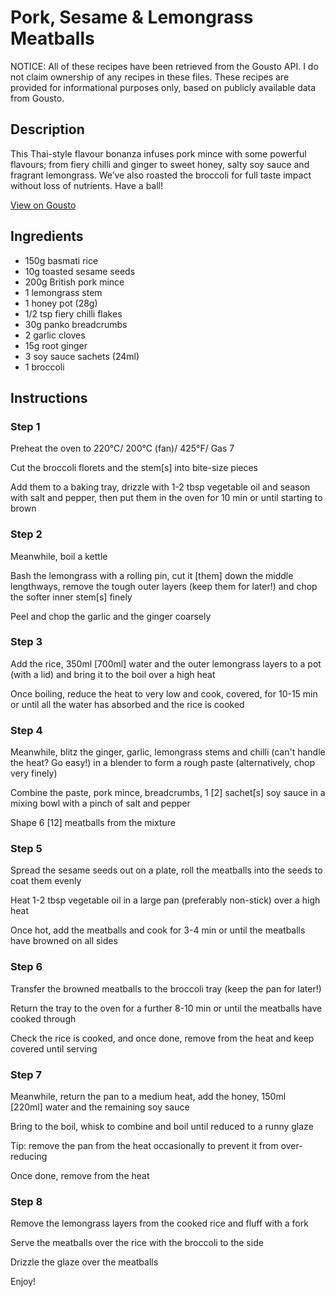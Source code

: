 # Pork, Sesame & Lemongrass Meatballs

NOTICE: All of these recipes have been retrieved from the Gousto API. I do not claim ownership of any recipes in these files. These recipes are provided for informational purposes only, based on publicly available data from Gousto.

## Description

This Thai-style flavour bonanza infuses pork mince with some powerful flavours; from fiery chilli and ginger to sweet honey, salty soy sauce and fragrant lemongrass. We’ve also roasted the broccoli for full taste impact without loss of nutrients. Have a ball!

[View on Gousto](https://www.gousto.co.uk/recipes/cookbook/pork-sesame-lemongrass-meatballs)

## Ingredients

- 150g basmati rice
- 10g toasted sesame seeds
- 200g British pork mince 
- 1 lemongrass stem
- 1 honey pot (28g)
- 1/2 tsp fiery chilli flakes 
- 30g panko breadcrumbs
- 2 garlic cloves 
- 15g root ginger 
- 3 soy sauce sachets (24ml)
- 1 broccoli

## Instructions


### Step 1

Preheat the oven to 220&deg;C/ 200&deg;C (fan)/ 425&deg;F/ Gas 7


Cut the broccoli florets and the stem<span class="text-danger">[s]</span>&nbsp;into bite-size pieces


Add them to&nbsp;a baking tray, drizzle with 1-2 tbsp vegetable oil and season with salt and pepper, then put them in the oven&nbsp;for 10 min or until starting to brown


### Step 2

Meanwhile, boil a kettle&nbsp;


Bash the lemongrass&nbsp;with a rolling pin, cut it <span class="text-danger">[them]</span>&nbsp;down the middle lengthways, remove the tough outer layers (keep them for later!) and chop the softer inner stem<span class="text-danger">[s]</span>&nbsp;finely


Peel and chop the garlic and the ginger coarsely


### Step 3

Add&nbsp;the rice, 350ml <span class="text-danger">[700ml]</span>&nbsp;water and the outer lemongrass layers to a pot (with a lid) and bring it to the boil over a high heat


Once boiling, reduce the heat to very low and cook, covered, for 10-15 min or until all the water has absorbed and the rice is cooked


### Step 4

Meanwhile, blitz the ginger, garlic, lemongrass stems and chilli (can't handle the heat? Go easy!) in a blender to form a rough paste (alternatively, chop very finely)


Combine the paste, pork mince, breadcrumbs, 1 <span class="text-danger">[2]</span>&nbsp;sachet<span class="text-danger">[s]</span>&nbsp;soy sauce in a mixing bowl with a pinch of salt and pepper


Shape 6 <span class="text-danger">[12]</span>&nbsp;meatballs from the mixture


### Step 5

Spread the sesame seeds out on a plate, roll the meatballs into the seeds to coat them evenly


Heat 1-2 tbsp vegetable oil in a large pan (preferably non-stick)&nbsp;over a high heat


Once&nbsp;hot, add the meatballs and cook for 3-4 min or until the meatballs have browned on all sides


### Step 6

Transfer the browned meatballs to the broccoli tray (keep the pan for later!)


Return the tray to the oven for a further 8-10 min or until the meatballs have cooked through


Check the rice is cooked, and once done, remove from the heat and keep covered until serving&nbsp;


### Step 7

Meanwhile, return the pan to a medium heat, add the honey, 150ml <span class="text-danger">[220ml]</span>&nbsp;water and the remaining soy sauce


Bring to the boil, whisk to combine and boil until reduced to a runny glaze


Tip:&nbsp;remove the pan from the heat occasionally to prevent it from over-reducing


Once done, remove from the heat

### Step 8

Remove the lemongrass layers from the cooked rice and fluff with a fork


Serve the meatballs over the rice with the broccoli to the side


Drizzle the glaze over the meatballs&nbsp;


Enjoy!

